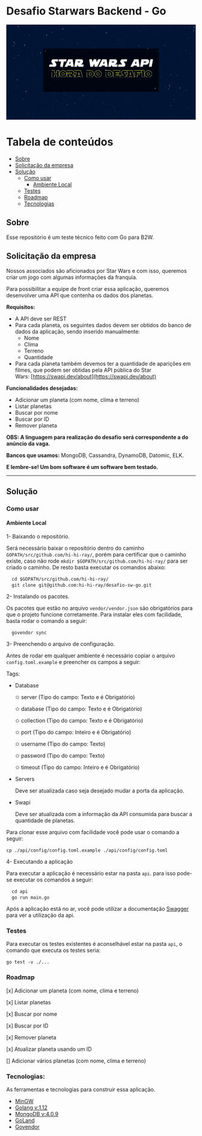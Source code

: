 # Desafio Starwars Backend - Go

![imagem com animação de estrelas e com um texto escrito](https://github.com/hi-hi-ray/desafio-sw-go/blob/main/images/github-readme-cover.gif)

Tabela de conteúdos
=================
<!--ts-->
   * [Sobre](#sobre)
   * [Solicitação da empresa](#solicitação-da-empresa)
   * [Solução](#solução)
      * [Como usar](#como-usar)
        * [Ambiente Local](#ambiente-local)
      * [Testes](#testes)
      * [Roadmap](#roadmap)
      * [Tecnologias](#tecnologias)
<!--te-->

## Sobre

Esse repositório é um teste técnico feito com Go para B2W. 

## Solicitação da empresa

Nossos associados são aficionados por Star Wars e com isso, queremos criar um jogo com algumas informações da franquia.

Para possibilitar a equipe de front criar essa aplicação, queremos desenvolver uma API que contenha os dados dos planetas.

**Requisitos:**

- A API deve ser REST
- Para cada planeta, os seguintes dados devem ser obtidos do banco de dados da aplicação, sendo inserido manualmente:
    - Nome
    - Clima
    - Terreno
    - Quantidade
- Para cada planeta também devemos ter a quantidade de aparições em filmes, que podem ser obtidas pela API pública do Star Wars: [https://swapi.dev/about](https://swapi.dev/about)

**Funcionalidades desejadas:**

- Adicionar um planeta (com nome, clima e terreno)
- Listar planetas
- Buscar por nome
- Buscar por ID
- Remover planeta

**OBS: A linguagem para realização do desafio será correspondente a do anúncio da vaga.**

**Bancos que usamos:** MongoDB, Cassandra, DynamoDB, Datomic, ELK.

**E lembre-se! Um bom software é um software bem testado.**

-----

## Solução

### Como usar

#### Ambiente Local

1- Baixando o repositório.

Será necessário baixar o repositório dentro do caminho `GOPATH/src/github.com/hi-hi-ray/`, porém para certificar que o caminho existe, caso não rode `mkdir $GOPATH/src/github.com/hi-hi-ray/` para ser criado o caminho. De resto basta executar os comandos abaixo:

``` 
  cd $GOPATH/src/github.com/hi-hi-ray/
  git clone git@github.com:hi-hi-ray/desafio-sw-go.git
```

2- Instalando os pacotes.

Os pacotes que estão no arquivo `vendor/vendor.json` são obrigatórios para que o projeto funcione corretamente. Para instalar eles com facilidade, basta rodar o comando a seguir:

``` 
  govendor sync
```

3- Preenchendo o arquivo de configuração.

Antes de rodar em qualquer ambiente é necessário copiar o arquivo `config.toml.example` e preencher os campos a seguir:

Tags:
* Database

  ✩ server (Tipo do campo: Texto e é Obrigatório)

  ✩ database (Tipo do campo: Texto e é  Obrigatório)

  ✩ collection (Tipo do campo: Texto e é  Obrigatório)

  ✩ port (Tipo do campo: Inteiro e é  Obrigatório)

  ✩ username (Tipo do campo: Texto)

  ✩ password (Tipo do campo: Texto)
  
  ✩ timeout (Tipo do campo: Inteiro e é  Obrigatório)

* Servers
  
  Deve ser atualizada caso seja desejado mudar a porta da aplicação.

* Swapi
  
  Deve ser atualizada com a informação da API consumida para buscar a quantidade de planetas.

Para clonar esse arquivo com facilidade você pode usar o comando a seguir:

```shell script
cp ./api/config/config.toml.example ./api/config/config.toml
```

4- Executando a aplicação

Para executar a aplicação é necessário estar na pasta `api`. para isso pode-se executar os comandos a seguir:

``` 
  cd api
  go run main.go
```

Após a aplicação está no ar, você pode utilizar a documentação [Swagger](https://app.swaggerhub.com/apis/hi-hi-ray/DesafioStarWarsAPI-GO/1.0.0#/) para ver a utilização da api. 

### Testes

Para executar os testes existentes é aconselhável estar na pasta `api`, o comando que executa os testes seria:

```shell script
go test -v ./...
```

### Roadmap

[x] Adicionar um planeta (com nome, clima e terreno)

[x] Listar planetas

[x] Buscar por nome

[x] Buscar por ID

[x] Remover planeta

[x] Atualizar planeta usando um ID

[] Adicionar vários planetas (com nome, clima e terreno)

### Tecnologias:

As ferramentas e tecnologias para construir essa aplicação.

- [MinGW](https://sourceforge.net/projects/mingw-w64/)
- [Golang v:1.12](https://golang.org/dl/)
- [MongoDB v:4.0.9](https://www.mongodb.com/)
- [GoLand](https://www.jetbrains.com/pt-br/go/)
- [Govendor](https://github.com/kardianos/govendor)
